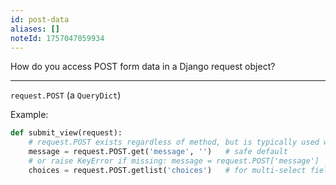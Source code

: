```yaml
---
id: post-data
aliases: []
noteId: 1757047059934
---
```


How do you access POST form data in a Django request object?

---

`request.POST` (a `QueryDict`)

Example:

```python
def submit_view(request):
    # request.POST exists regardless of method, but is typically used with POST
    message = request.POST.get('message', '')   # safe default
    # or raise KeyError if missing: message = request.POST['message']
    choices = request.POST.getlist('choices')   # for multi-select fields
``` 